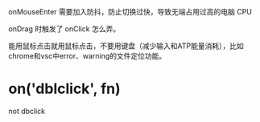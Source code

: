 onMouseEnter 需要加入防抖，防止切换过快，导致无端占用过高的电脑 CPU

onDrag 时触发了 onClick 怎么弄。


能用鼠标点击就用鼠标点击，不要用键盘（减少输入和ATP能量消耗），比如chrome和vsc中error、warning的文件定位功能。

# on('dblclick', fn)
not dbclick
